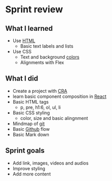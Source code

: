 # Sprint review

## What I learned

- Use [HTML](https://www.w3schools.com/html/html_elements.asp)
  - Basic text labels and lists
- Use CSS
  - Text and background [colors](https://www.w3schools.com/css/css_colors.asp)
  - Alignments with Flex

## What I did

- Create a project with [CRA](https://create-react-app.dev/)
- learn basic component composition in [React](https://reactjs.org/)
- Basic HTML tags
  - p, pre, h1:6, ol, ul, li
- Basic CSS styling
  - color, size and basic alingnment
- Mindmap of [git](https://git-scm.com/)
- Basic [Github](https://github.com/) flow
- Basic Mark down

## Sprint goals

- Add link, images, videos and audios
- Improve styling
- Add more content
